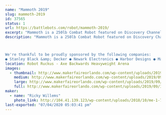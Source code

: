 ```yaml
---
name: "Mammoth 2019"
slug: mammoth-2019
id: 37565
status: 1
url: https://battlebots.com/robot/mammoth-2019/
excerpt: "Mammoth is a 250lb Combat Robot featured on Discovery Channel's BattleBots. Armed with a rotating arm 6 feet in diameter, Mammoth is likely the largest heavyweight combat robot ever constructed. "
description: "Mammoth is a 250lb Combat Robot featured on Discovery Channel's BattleBots. Armed with a rotating arm 6 feet in diameter, Mammoth is likely the largest heavyweight combat robot ever constructed. Mammoth will be kicking bot and taking names this year in the Orlando MakerFaire's Robot Ruckus, and the team will be available for pictures and questions when not fighting or repairing. 



We're thankful to be proudly sponsored by the following companies:
● Stanley Black &amp; Decker ● Newark Electronics ● Harbor Designs ● Max Amps Batteries ● HobbyWing ● Sticker Mule ● NPC Robotics ●"
location: Robot Ruckus - Axe Backwards Heavyweight Arena
images:
  - thumbnail: http://www.makerfaireorlando.com/wp-content/uploads/2019/09/IMG_2569.jpg
    medium: http://www.makerfaireorlando.com/wp-content/uploads/2019/09/IMG_2569.jpg
    large: http://www.makerfaireorlando.com/wp-content/uploads/2019/09/IMG_2569.jpg
    full: http://www.makerfaireorlando.com/wp-content/uploads/2019/09/IMG_2569.jpg
maker:
  - name: "Ricky Willems"
    photo_link: http://104.41.139.123/wp-content/uploads/2018/10/me-1-768x1024.jpg
last-exported: "07/04/2020 05:03:41 pm"
---
```

